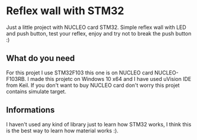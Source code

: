 # Reflex wall with STM32

Just a little project with NUCLEO card STM32. Simple reflex wall with LED and push button, test your reflex, enjoy and try not to break the push button :)

## What do you need

For this projet I use STM32F103 this one is on NUCLEO card NUCLEO-F103RB. I made this projetc on Windows 10 x64 and I have used uVision IDE from Keil.
If you don't want to buy NUCLEO card don't worry this projet contains simulate target.

## Informations

I haven't used any kind of library just to learn how STM32 works, I think this is the best way to learn how material works :).
